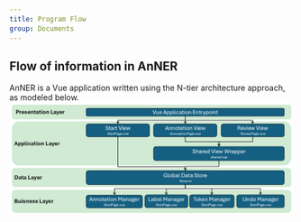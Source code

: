 ```yaml
---
title: Program Flow
group: Documents
---
```

## Flow of information in AnNER
AnNER is a Vue application written using the N-tier architecture approach, as modeled below.
<img src="images/arch.png"/>